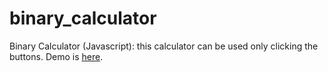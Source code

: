 # binary_calculator
Binary Calculator (Javascript): this calculator can be used only clicking the buttons. Demo is <a href="https://abidkhan484.github.io/binary_calculator">here</a>.
